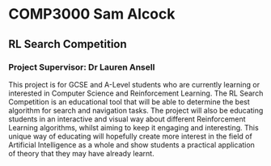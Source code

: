 # COMP3000 Sam Alcock
## RL Search Competition
### Project Supervisor: Dr Lauren Ansell

This project is for GCSE and A-Level students who are currently learning or interested in Computer Science and Reinforcement Learning. The RL Search Competition is an educational tool that will be able to determine the best algorithm for search and navigation tasks. The project will also be educating students in an interactive and visual way about different Reinforcement Learning algorithms, whilst aiming to keep it engaging and interesting. This unique way of educating will hopefully create more interest in the field of Artificial Intelligence as a whole and show students a practical application of theory that they may have already learnt.
